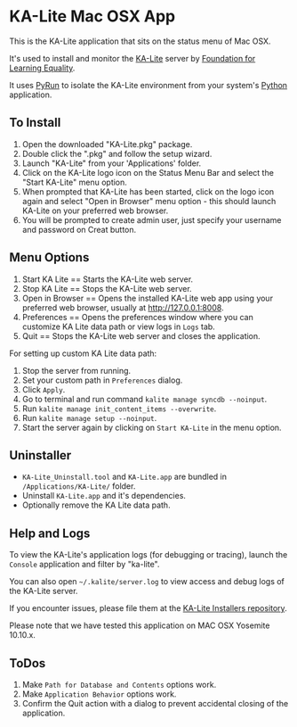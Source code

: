 KA-Lite Mac OSX App
===========================

This is the KA-Lite application that sits on the status menu of Mac OSX.  

It's used to install and monitor the [KA-Lite](https://github.com/learningequality/ka-lite/) server by [Foundation for Learning Equality](https://learningequality.org/).

It uses [PyRun](http://www.egenix.com/products/python/PyRun/) to isolate the KA-Lite environment from your system's [Python](https://www.python.org/) application.


## To Install

1. Open the downloaded "KA-Lite.pkg" package.
1. Double click the ".pkg" and follow the setup wizard.
1. Launch "KA-Lite" from your 'Applications' folder.
1. Click on the KA-Lite logo icon on the Status Menu Bar and select the "Start KA-Lite" menu option.
1. When prompted that KA-Lite has been started, click on the logo icon again and select "Open in Browser" menu option - this should launch KA-Lite on your preferred web browser.
1. You will be prompted to create admin user, just specify your username and password on Creat button.


## Menu Options

1. Start KA Lite == Starts the KA-Lite web server.
1. Stop KA Lite == Stops the KA-Lite web server.
1. Open in Browser == Opens the installed KA-Lite web app using your preferred web browser, usually at http://127.0.0.1:8008.
1. Preferences == Opens the preferences window where you can customize KA Lite data path or view logs in `Logs` tab.
1. Quit == Stops the KA-Lite web server and closes the application.

For setting up custom KA Lite data path:

 1. Stop the server from running.
 2. Set your custom path in `Preferences` dialog.
 3. Click `Apply`.
 4. Go to terminal and run command `kalite manage syncdb --noinput`.
 5. Run `kalite manage init_content_items --overwrite`.
 6. Run `kalite manage setup --noinput`.
 7. Start the server again by clicking on `Start KA-Lite` in the menu option.


## Uninstaller
   
* `KA-Lite_Uninstall.tool` and `KA-Lite.app` are bundled in `/Applications/KA-Lite/` folder.  
* Uninstall `KA-Lite.app` and it's dependencies.
* Optionally remove the KA Lite data path.


## Help and Logs

To view the KA-Lite's application logs (for debugging or tracing), launch the `Console` application and filter by "ka-lite".

You can also open `~/.kalite/server.log` to view access and debug logs of the KA-Lite server.

If you encounter issues, please file them at the [KA-Lite Installers repository](https://github.com/learningequality/installers).

Please note that we have tested this application on MAC OSX Yosemite 10.10.x.


## ToDos

1. Make `Path for Database and Contents` options work.
1. Make `Application Behavior` options work.
1. Confirm the Quit action with a dialog to prevent accidental closing of the application.
